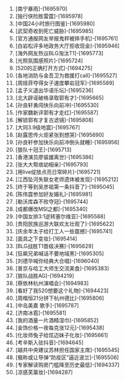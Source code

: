 
1. [南宁暴雨]-[1695970]
1. [独行侠险胜雷霆]-[1695978]
1. [中国24小时旅行图鉴]-[1695980]
1. [武契奇收到死亡威胁]-[1695985]
1. [官方通报网友举报鬼秤被摔手机]-[1695761]
1. [白岩松评多地政务大厅拒收现金]-[1695946]
1. [海外网友热议BLG淘汰T1]-[1695773]
1. [光照氛围感照片]-[1695724]
1. [520的正确打开方式]-[1694275]
1. [各地消防与金吾卫为救援打call]-[1695527]
1. [周娅菲夺得女子速度攀岩冠军]-[1695589]
1. [孟子义退出华语乐坛]-[1695236]
1. [北大辟谣破格录取郭有才]-[1695665]
1. [孙良轩勇闯快乐向前冲]-[1695530]
1. [作家魏新评郭有才走红]-[1695587]
1. [解锁郭有才复古滤镜]-[1695808]
1. [大同3.9级地震]-[1695767]
1. [赵露思传火炬紧张到想哭]-[1695690]
1. [孙良轩参加快乐向前冲倒头就睡]-[1695956]
1. [狼队十冠王]-[1695713]
1. [香港演员廖骏雄离世]-[1695386]
1. [张大大帮痞幼相亲]-[1695793]
1. [用live绽放点亮日常碎片]-[1695721]
1. [江西坠河失联女老师遗体被发现]-[1695212]
1. [终于等到吴彦祖第一条抖音了]-[1695045]
1. [陈伟霆参加好友婚礼]-[1695981]
1. [勒沃库森不败夺冠]-[1695744]
1. [成都爆改MSI之都]-[1695340]
1. [中国女排3:1逆转塞尔维亚]-[1695588]
1. [贵阳民族巡游大联欢太壮观了]-[1695622]
1. [庆余年太子给打工人一些震撼]-[1695741]
1. [面具之下变妆]-[1695414]
1. [BLG战胜T1晋级决赛]-[1695629]
1. [狂飙兄弟喊话不要地域黑]-[1695305]
1. [刘德华喊你经典大合唱]-[1696040]
1. [普京与哈工大师生交流美食]-[1695383]
1. [狼队战胜AG]-[1694219]
1. [蔡依林杭州演唱会]-[1694983]
1. [看好了我520想要这个礼物]-[1694423]
1. [周楷恒21分拼下杭州德比]-[1695806]
1. [中岛美嘉 歌手]-[1695787]
1. [济南冰雹]-[1695581]
1. [我的酒量一片酒精湿巾]-[1695852]
1. [金饰价格一夜每克涨12元]-[1695438]
1. [化妆师兔子给炫迈妹子化妆]-[1695661]
1. [考辛斯入驻抖音]-[1694645]
1. [越共中央建议苏林担任国家主席]-[1695545]
1. [俄称或让导弹“防疫区”逼近波兰]-[1695506]
1. [专家解读购房门槛降至历史最低]-[1694337]
1. [凉感芙蕖妆]-[1694287]